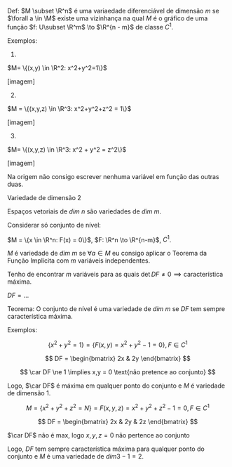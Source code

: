 Def: $M \subset \R^n$ é uma variaedade diferenciável de dimensão $m$ se $\forall a \in \M$ existe
uma vizinhança na qual $M$ é o gráfico de uma função $f: U\subset \R^m$ \to $\R^{n - m}$ de classe $C^1$.

Exemplos:

1.

$M= \{(x,y) \in \R^2: x^2+y^2=1\}$

[imagem]

2.

$M = \{(x,y,z) \in \R^3: x^2+y^2+z^2 = 1\}$

[imagem]

3.

$M= \{(x,y,z) \in \R^3: x^2 + y^2 = z^2\}$

[imagem]

Na origem não consigo escrever nenhuma variável em função das outras duas.

Variedade de dimensão 2

Espaços vetoriais de $dim\ n$ são variedades de $dim\ m$.

Considerar só conjunto de nível:

$M = \{x \in \R^n: F(x) = 0\}$, $F: \R^n \to \R^{n-m}$, $C^1$.

$M$ é variedade de $dim\ m$ se $\forall a \in M$ eu consigo aplicar o Teorema da Função Implícita com $m$ variáveis independentes.

Tenho de encontrar $m$ variáveis para as quais $\det DF \ne 0 \implies \text{característica máxima}$.

$DF = ...$

Teorema: O conjunto de nível é uma variedade de $dim\ m$ se $DF$ tem sempre característica máxima.

Exemplos:

$$
\{x^2+y^2 = 1\} = \{F(x,y) = x^2+y^2-1=0\}, F \in C^1
$$

$$
DF = \begin{bmatrix}
2x & 2y
\end{bmatrix}
$$

$$
\car DF \ne 1 \implies x,y = 0 \text{não pretence ao conjunto}
$$

Logo, $\car DF$ é máxima em qualquer ponto do conjunto e $M$ é variedade de dimensão $1$.

$$
M = \{ x^2+y^2 + z^2 = N \} = {F(x,y,z) = x^2+y^2+z^2-1 = 0}, F \in C^1
$$

$$
DF = \begin{bmatrix}
2x & 2y & 2z
\end{bmatrix}
$$

$\car DF$ não é max, logo $x,y,z=0$ não pertence ao conjunto

Logo, $DF$ tem sempre característica máxima para qualquer ponto do conjunto e $M$ é uma variedade de $dim 3-1 = 2$.
